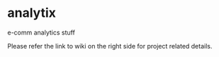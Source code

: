 # analytix
e-comm analytics stuff

Please refer the link to wiki on the right side for project related details.
